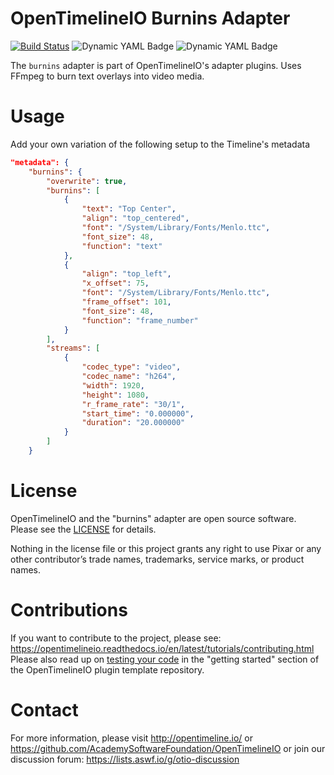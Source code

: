 # OpenTimelineIO Burnins Adapter
[![Build Status](https://github.com/OpenTimelineIO/otio-burnins-adapter/actions/workflows/ci.yaml/badge.svg)](https://github.com/OpenTimelineIO/otio-ale-adapter/actions/workflows/ci.yaml)
![Dynamic YAML Badge](https://img.shields.io/badge/dynamic/yaml?url=https%3A%2F%2Fraw.githubusercontent.com%2FOpenTimelineIO%2Fotio-burnins-adapter%2Fmain%2F.github%2Fworkflows%2Fci.yaml&query=%24.jobs%5B%22test-plugin%22%5D.strategy.matrix%5B%22otio-version%22%5D&label=OpenTimelineIO)
![Dynamic YAML Badge](https://img.shields.io/badge/dynamic/yaml?url=https%3A%2F%2Fraw.githubusercontent.com%2FOpenTimelineIO%2Fotio-burnins-adapter%2Fmain%2F.github%2Fworkflows%2Fci.yaml&query=%24.jobs%5B%22test-plugin%22%5D.strategy.matrix%5B%22python-version%22%5D&label=Python)

The `burnins` adapter is part of OpenTimelineIO's adapter plugins.
Uses FFmpeg to burn text overlays into video media.

# Usage
Add your own variation of the following setup to the Timeline's metadata

``` json 
"metadata": {
    "burnins": {
        "overwrite": true,
        "burnins": [
            {
                "text": "Top Center",
                "align": "top_centered",
                "font": "/System/Library/Fonts/Menlo.ttc",
                "font_size": 48,
                "function": "text"
            },
            {
                "align": "top_left",
                "x_offset": 75,
                "font": "/System/Library/Fonts/Menlo.ttc",
                "frame_offset": 101,
                "font_size": 48,
                "function": "frame_number"
            }
        ],
        "streams": [
            {
                "codec_type": "video",
                "codec_name": "h264",
                "width": 1920,
                "height": 1080,
                "r_frame_rate": "30/1",
                "start_time": "0.000000",
                "duration": "20.000000"
            }
        ]
    }
```
# License

OpenTimelineIO and the "burnins" adapter are open source software.
Please see the [LICENSE](LICENSE) for details.

Nothing in the license file or this project grants any right to use Pixar or
any other contributor’s trade names, trademarks, service marks, or product names.

# Contributions

If you want to contribute to the project,
please see: https://opentimelineio.readthedocs.io/en/latest/tutorials/contributing.html  
Please also read up on [testing your code](https://github.com/OpenTimelineIO/otio-plugin-template#testing-your-plugin-during-development) 
in the "getting started" section of the OpenTimelineIO plugin template repository.

# Contact

For more information, please visit http://opentimeline.io/
or https://github.com/AcademySoftwareFoundation/OpenTimelineIO
or join our discussion forum: https://lists.aswf.io/g/otio-discussion
